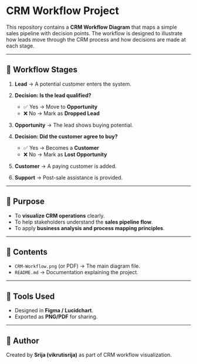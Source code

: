 # CRM Workflow Project

This repository contains a **CRM Workflow Diagram** that maps a simple sales pipeline with decision points.
The workflow is designed to illustrate how leads move through the CRM process and how decisions are made at each stage.

---

## 📌 Workflow Stages

1. **Lead** → A potential customer enters the system.
2. **Decision: Is the lead qualified?**

   * ✅ Yes → Move to **Opportunity**
   * ❌ No → Mark as **Dropped Lead**
3. **Opportunity** → The lead shows buying potential.
4. **Decision: Did the customer agree to buy?**

   * ✅ Yes → Becomes a **Customer**
   * ❌ No → Mark as **Lost Opportunity**
5. **Customer** → A paying customer is added.
6. **Support** → Post-sale assistance is provided.

---

## 🎯 Purpose

* To **visualize CRM operations** clearly.
* To help stakeholders understand the **sales pipeline flow**.
* To apply **business analysis and process mapping principles**.

---

## 📂 Contents

* `CRM-Workflow.png` (or PDF) → The main diagram file.
* `README.md` → Documentation explaining the project.

---

## 🚀 Tools Used

* Designed in **Figma / Lucidchart**.
* Exported as **PNG/PDF** for sharing.

---

## 👤 Author

Created by **Srija (vikrutisrija)** as part of CRM workflow visualization.
